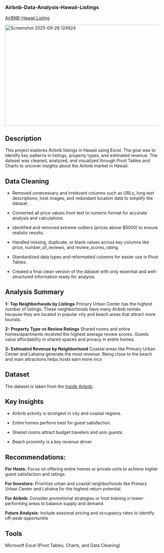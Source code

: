 ### Airbnb-Data-Analysis-Hawaii-Listings

[AirBNB-Hawaii Listing](https://drive.google.com/drive/folders/1N9jpiCu6U_RsXxNny0x903uRiXYvx5sz?usp=drive_link)

<img width="595" height="330" alt="Screenshot 2025-09-28 124924" src="https://github.com/user-attachments/assets/6b32a509-641b-46c9-b611-26acbe48c550" />



## Description

This project explores Airbnb listings in Hawaii using Excel.
The goal was to identify key patterns in listings, property types, and estimated revenue.
The dataset was cleaned, analyzed, and visualized through Pivot Tables and Charts to uncover insights about the Airbnb market in Hawaii.

## Data Cleaning

- Removed unnecessary and irrelevant columns such as URLs, long text descriptions, host images, and redundant location data to simplify the dataset.

- Converted all price values from text to numeric format for accurate analysis and calculations.

- Identified and removed extreme outliers (prices above $5000) to ensure realistic results.

- Handled missing, duplicate, or blank values across key columns like price, number_of_reviews, and review_scores_rating.

- Standardized data types and reformatted columns for easier use in Pivot Tables.

- Created a final clean version of the dataset with only essential and well-structured information ready for analysis.


## Analysis Summary

**1- Top Neighborhoods by Listings**
Primary Urban Center has the highest number of listings.
These neighborhoods have many Airbnb rentals because they are located in popular city and beach areas that attract more tourists.

**2- Property Type vs Review Ratings**
Shared rooms and entire homes/apartments received the highest average review scores.
Guests value affordability in shared spaces and privacy in entire homes.

**3️- Estimated Revenue by Neighborhood**
Coastal areas like Primary Urban Center and Lahaina generate the most revenue.
Being close to the beach and main attractions helps hosts earn more inco


## Dataset
The dataset is taken from the [Inside Airbnb:](https://insideairbnb.com/get-the-data/)



## Key Insights

- Airbnb activity is strongest in city and coastal regions.

- Entire homes perform best for guest satisfaction.

- Shared rooms attract budget travelers and solo guests.

- Beach proximity is a key revenue driver.


## Recommendations:

**For Hosts:** Focus on offering entire homes or private units to achieve higher guest satisfaction and ratings.

**For Investors:** Prioritize urban and coastal neighborhoods like Primary Urban Center and Lahaina for the highest return potential.

**For Airbnb:** Consider promotional strategies or host training in lower-performing areas to balance supply and demand.

**Future Analysis:** Include seasonal pricing and occupancy rates to identify off-peak opportunitie


## Tools

Microsoft Excel (Pivot Tables, Charts, and Data Cleaning)


